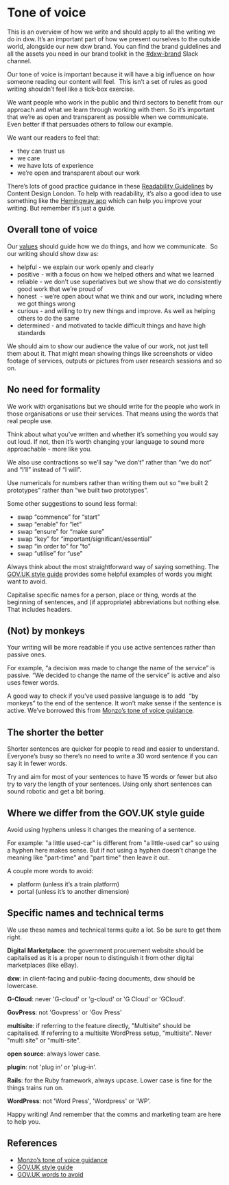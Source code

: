# Tone of voice

This is an overview of how we write and should apply to all the writing we do in dxw. It’s an important part of how we present ourselves to the outside world, alongside our new dxw brand. You can find the brand guidelines and all the assets you need in our brand toolkit in the [#dxw-brand](https://dxw.slack.com/archives/C013ZEQ8XEW) Slack channel.

Our tone of voice is important because it will have a big influence on how someone reading our content will feel.  This isn’t a set of rules as good writing shouldn’t feel like a tick-box exercise. 

We want people who work in the public and third sectors to benefit from our approach and what we learn through working with them. So it’s important that we’re as open and transparent as possible when we communicate. Even better if that persuades others to follow our example.

We want our readers to feel that:
* they can trust us
* we care
* we have lots of experience
* we’re open and transparent about our work

There’s lots of good practice guidance in these [Readability Guidelines](https://readabilityguidelines.co.uk/) by Content Design London. To help with readability, it’s also a good idea to use something like the [Hemingway app](http://www.hemingwayapp.com/) which can help you improve your writing. But remember it’s just a guide.

## Overall tone of voice

Our [values](https://playbook.dxw.com/#/?id=values) should guide how we do things, and how we communicate.  So our writing should show dxw as:
* helpful - we explain our work openly and clearly
* positive - with a focus on how we helped others and what we learned
* reliable - we don’t use superlatives but we show that we do consistently good work that we’re proud of
* honest  - we’re open about what we think and our work, including where we got things wrong
* curious - and willing to try new things and improve. As well as helping others to do the same
* determined - and motivated to tackle difficult things and have high standards

We should aim to show our audience the value of our work, not just tell them about it. That might mean showing things like screenshots or video footage of services, outputs or pictures from user research sessions and so on.

## No need for formality

We work with organisations but we should write for the people who work in those organisations or use their services. That means using the words that real people use.

Think about what you’ve written and whether it’s something you would say out loud. If not, then it’s worth changing your language to sound more approachable - more like you. 

We also use contractions so we’ll say “we don’t” rather than “we do not” and “I’ll” instead of “I will”. 

Use numericals for numbers rather than writing them out so “we built 2 prototypes” rather than “we built two prototypes”.

Some other suggestions to sound less formal:
* swap “commence” for “start”
* swap “enable” for “let”
* swap “ensure” for “make sure”
* swap “key” for “important/significant/essential”
* swap “in order to” for “to”
* swap “utilise” for “use”

Always think about the most straightforward way of saying something. The [GOV.UK style guide](https://www.gov.uk/guidance/style-guide/a-to-z-of-gov-uk-style) provides some helpful examples of words you might want to avoid. 

Capitalise specific names for a person, place or thing, words at the beginning of sentences, and (if appropriate) abbreviations but nothing else. That includes headers.

## (Not) by monkeys

Your writing will be more readable if you use active sentences rather than passive ones. 

For example, “a decision was made to change the name of the service” is passive. “We decided to change the name of the service” is active and also uses fewer words. 

A good way to check if you’ve used passive language is to add  “by monkeys” to the end of the sentence. It won’t make sense if the sentence is active. We’ve borrowed this from [Monzo’s tone of voice guidance](https://monzo.com/tone-of-voice/). 

## The shorter the better

Shorter sentences are quicker for people to read and easier to understand. Everyone’s busy so there’s no need to write a 30 word sentence if you can say it in fewer words. 

Try and aim for most of your sentences to have 15 words or fewer but also try to vary the length of your sentences. Using only short sentences can sound robotic and get a bit boring. 

## Where we differ from the GOV.UK style guide

Avoid using hyphens unless it changes the meaning of a sentence. 

For example: "a little used-car" is different from "a little-used car" so using a hyphen here makes sense. But if not using a hyphen doesn’t change the meaning like "part-time" and "part time" then leave it out.

A couple more words to avoid:
* platform (unless it’s a train platform)
* portal (unless it’s to another dimension)

## Specific names and technical terms

We use these names and technical terms quite a lot. So be sure to get them right.

**Digital Marketplace**: the government procurement website should be capitalised as it is a proper noun to distinguish it from other digital marketplaces (like eBay).

**dxw**: in client-facing and public-facing documents, dxw should be lowercase.

**G-Cloud**: never 'G-cloud' or 'g-cloud' or 'G Cloud' or 'GCloud'.

**GovPress**: not 'Govpress' or 'Gov Press'

**multisite**: if referring to the feature directly, "Multisite" should be capitalised. If referring to a multisite WordPress setup, "multisite". Never "multi site" or "multi-site".

**open source**: always lower case.

**plugin**: not 'plug in' or 'plug-in'.

**Rails**: for the Ruby framework, always upcase. Lower case is fine for the things trains run on.

**WordPress**: not 'Word Press', 'Wordpress' or 'WP'.

Happy writing! And remember that the comms and marketing team are here to help you.

## References 

* [Monzo’s tone of voice guidance](https://monzo.com/tone-of-voice/)
* [GOV.UK style guide](https://www.gov.uk/guidance/style-guide/a-to-z-of-gov-uk-style)
* [GOV.UK words to avoid](https://www.gov.uk/guidance/style-guide/a-to-z-of-gov-uk-style#words-to-avoid)
